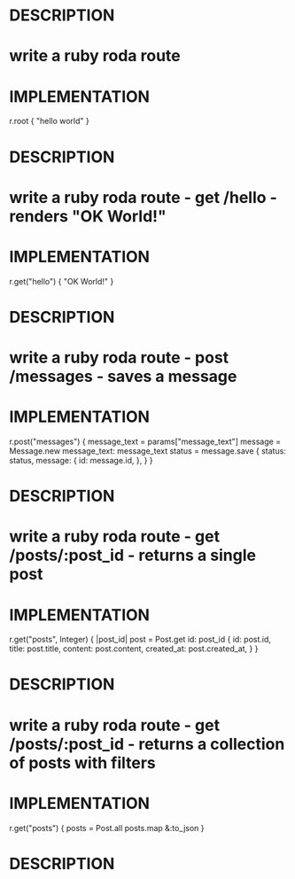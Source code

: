 # DESCRIPTION
# write a ruby roda route
# IMPLEMENTATION
r.root {
  "hello world"
}
# DESCRIPTION
# write a ruby roda route - get /hello - renders "OK World!"
# IMPLEMENTATION
r.get("hello") {
  "OK World!"
}
# DESCRIPTION
# write a ruby roda route - post /messages - saves a message
# IMPLEMENTATION
r.post("messages") {
  message_text = params["message_text"]
  message = Message.new message_text: message_text
  status = message.save
  {
    status: status,
    message: {
      id: message.id,
    },
  }
}
# DESCRIPTION
# write a ruby roda route - get /posts/:post_id - returns a single post
# IMPLEMENTATION
r.get("posts", Integer) { |post_id|
  post = Post.get id: post_id
  {
    id:         post.id,
    title:      post.title,
    content:    post.content,
    created_at: post.created_at,
  }
}
# DESCRIPTION
# write a ruby roda route - get /posts/:post_id - returns a collection of posts with filters
# IMPLEMENTATION
r.get("posts") {
  posts = Post.all
  posts.map &:to_json
}
# DESCRIPTION
